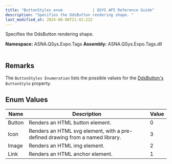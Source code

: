 ```yaml
---
title: "ButtonStyles enum             | QSYS API Reference Guide"
description: "Specifies the DdsButton rendering shape. "
last_modified_at: 2024-08-08T21:42:22Z
---
```


Specifies the DdsButton rendering shape.

**Namespace:** ASNA.QSys.Expo.Tags
**Assembly:** ASNA.QSys.Expo.Tags.dll
<br>
<br>

## Remarks

The `ButtonStyles Enumeration` lists the possible values for the [DdsButton's](/reference/expo/qsys-expo-tags/dds-button-tag-helper.html) `ButtonStyle` property.


## Enum Values

| Name | Description | Value
| --- | --- | --- 
| Button | Renders an HTML button element. | 0 |
| Icon | Renders an HTML svg element, with a pre-defined drawing from a named library. | 3 |
| Image | Renders an HTML img element. | 2 |
| Link | Renders an HTML anchor element. | 1 |
